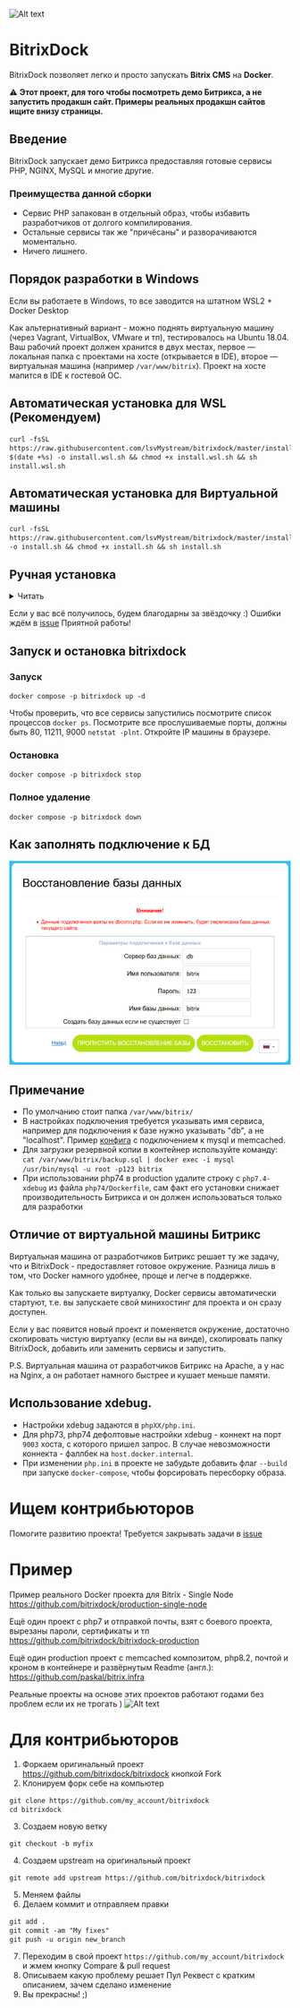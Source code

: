 ![Alt text](assets/logo.jpg?raw=true "BitrixDock")

# BitrixDock
BitrixDock позволяет легко и просто запускать **Bitrix CMS** на **Docker**.

:warning: **Этот проект, для того чтобы посмотреть демо Битрикса, а не запустить продакшн сайт. Примеры реальных продакшн сайтов ищите внизу страницы.**


## Введение
BitrixDock запускает демо Битрикса предоставляя готовые сервисы PHP, NGINX, MySQL и многие другие.

### Преимущества данной сборки
- Сервис PHP запакован в отдельный образ, чтобы избавить разработчиков от долгого компилирования.
- Остальные сервисы так же "причёсаны" и разворачиваются моментально.
- Ничего лишнего.

## Порядок разработки в Windows
Если вы работаете в Windows, то все заводится на штатном WSL2 + Docker Desktop

Как альтернативный вариант - можно поднять виртуальную машину (через Vagrant, VirtualBox, VMware и тп), тестировалось на Ubuntu 18.04.
Ваш рабочий проект должен хранится в двух местах, первое — локальная папка с проектами на хосте (открывается в IDE), второе — виртуальная машина
(например ```/var/www/bitrix```). Проект на хосте мапится в IDE к гостевой OC.

## Автоматическая установка для WSL (Рекомендуем)
```
curl -fsSL https://raw.githubusercontent.com/lsvMystream/bitrixdock/master/install.wsl.sh?$(date +%s) -o install.wsl.sh && chmod +x install.wsl.sh && sh install.wsl.sh
```

## Автоматическая установка для Виртуальной машины
```
curl -fsSL https://raw.githubusercontent.com/lsvMystream/bitrixdock/master/install.sh -o install.sh && chmod +x install.sh && sh install.sh
```

## Ручная установка
<details><summary>Читать</summary>
<p>

## Ручная установка
#### Зависимости
- Git
```
apt-get update && apt-get install -y git
```
- Docker & Docker-Compose
```
cd /usr/local/src && wget -qO- https://get.docker.com/ | sh && \
curl -L "https://github.com/docker/compose/releases/download/1.29.2/docker-compose-$(uname -s)-$(uname -m)" -o /usr/local/bin/docker-compose && \
chmod +x /usr/local/bin/docker-compose && \
echo "alias dc='docker-compose'" >> ~/.bash_aliases && \
source ~/.bashrc
```

### Папки и файл Битрикс
```
mkdir -p /var/www/bitrix && \
cd /var/www/bitrix && \
wget https://www.1c-bitrix.ru/download/scripts/bitrixsetup.php && \
cd /var/www/ && \
git clone https://github.com/bitrixdock/bitrixdock.git && \
cd /var/ && chmod -R 775 www/ && chown -R root:www-data www/ && \
cd /var/www/bitrixdock
```

### Выполните настройку окружения

Скопируйте файл `.env_template` в `.env`

```
cp -f .env_template .env
```
⚠ Если у вас мак, удалите строчку `/etc/localtime:/etc/localtime/:ro` из docker-compose.yml

По умолчанию используется nginx, php 7.4, mysql. Настройки можно изменить в файле ```.env```. Также можно задать путь к каталогу с сайтом и параметры базы данных MySQL.


```
COMPOSE_PROJECT_NAME=bitrixdock  # Имя проекта. Используется для наименования контейнеров
PHP_VERSION=php74                # Версия php
WEB_SERVER_TYPE=nginx            # Веб-сервер nginx/apache
DB_SERVER_TYPE=mysql             # Сервер базы данных mysql/percona
MYSQL_DATABASE=bitrix            # Имя базы данных
MYSQL_USER=bitrix                # Пользователь базы данных
MYSQL_PASSWORD=123               # Пароль для доступа к базе данных
MYSQL_ROOT_PASSWORD=123          # Пароль для пользователя root от базы данных
INTERFACE=0.0.0.0                # На данный интерфейс будут проксироваться порты
SITE_PATH=/var/www/bitrix        # Путь к директории Вашего сайта

```
</p>
</details>

Если у вас всё получилось, будем благодарны за звёздочку :)
Ошибки ждём в [issue](https://github.com/bitrixdock/bitrixdock/issues)
Приятной работы!

## Запуск и остановка bitrixdock
### Запуск
```
docker compose -p bitrixdock up -d
```
Чтобы проверить, что все сервисы запустились посмотрите список процессов ```docker ps```.
Посмотрите все прослушиваемые порты, должны быть 80, 11211, 9000 ```netstat -plnt```.
Откройте IP машины в браузере.

### Остановка
```
docker compose -p bitrixdock stop
```

### Полное удаление
```
docker compose -p bitrixdock down
```
## Как заполнять подключение к БД
![db](https://raw.githubusercontent.com/bitrixdock/bitrixdock/master/assets/db.png)

## Примечание
- По умолчанию стоит папка ```/var/www/bitrix/```
- В настройках подключения требуется указывать имя сервиса, например для подключения к базе нужно указывать "db", а не "localhost". Пример [конфига](configs/.settings.php) с подключением к mysql и memcached.
- Для загрузки резервной копии в контейнер используйте команду: ```cat /var/www/bitrix/backup.sql | docker exec -i mysql /usr/bin/mysql -u root -p123 bitrix```
- При использовании php74 в production удалите строку с `php7.4-xdebug` из файла `php74/Dockerfile`, сам факт его установки снижает производительность Битрикса и он должен использоваться только для разработки

## Отличие от виртуальной машины Битрикс
Виртуальная машина от разработчиков Битрикс решает ту же задачу, что и BitrixDock - предоставляет готовое окружение. Разница лишь в том, что Docker намного удобнее, проще и легче в поддержке.

Как только вы запускаете виртуалку, Docker сервисы автоматически стартуют, т.е. вы запускаете свой минихостинг для проекта и он сразу доступен.

Если у вас появится новый проект и поменяется окружение, достаточно скопировать чистую виртуалку (если вы на винде), скопировать папку BitrixDock, добавить или заменить сервисы и запустить.

P.S.
Виртуальная машина от разработчиков Битрикс на Apache, а у нас на Nginx, а он работает намного быстрее и кушает меньше памяти.

## Использование xdebug.

- Настройки xdebug задаются в `phpXX/php.ini`.
- Для php73, php74 дефолтовые настройки xdebug - коннект на порт `9003` хоста, с которого пришел запрос. В случае невозможности коннекта - фаллбек на `host.docker.internal`.
- При изменении `php.ini` в проекте не забудьте добавить флаг `--build` при запуске `docker-compose`, чтобы форсировать пересборку образа.


# Ищем контрибьюторов
Помогите развитию проекта! Требуется закрывать задачи в [issue](https://github.com/bitrixdock/bitrixdock/issues)

# Пример
Пример реального Docker проекта для Bitrix - Single Node
https://github.com/bitrixdock/production-single-node

Ещё один проект с php7 и отправкой почты, взят с боевого проекта, вырезаны пароли, сертификаты и тп
https://github.com/bitrixdock/bitrixdock-production

Ещё один production проект с memcached композитом, php8.2, почтой и кроном в контейнере и развёрнутым Readme (англ.):
https://github.com/paskal/bitrix.infra

Реальные проекты на основе этих проектов работают годами без проблем если их не трогать )
![Alt text](assets/Clip2net_200727170318.png?raw=true "BitrixDock")

# Для контрибьюторов
1. Форкаем оригинальный проект https://github.com/bitrixdock/bitrixdock кнопкой Fork
2. Клонируем форк себе на компьютер
```
git clone https://github.com/my_account/bitrixdock
cd bitrixdock
```
3. Создаем новую ветку
```
git checkout -b myfix
```
4. Создаем upstream на оригинальный проект
```
git remote add upstream https://github.com/bitrixdock/bitrixdock
```
5. Меняем файлы
6. Делаем коммит и отправляем правки
```
git add .
git commit -am "My fixes"
git push -u origin new_branch
```
7. Переходим в свой проект ```https://github.com/my_account/bitrixdock``` и жмем кнопку Compare & pull request
8. Описываем какую проблему решает Пул Реквест с кратким описанием, зачем сделано изменение
9. Вы прекрасны! ;)





